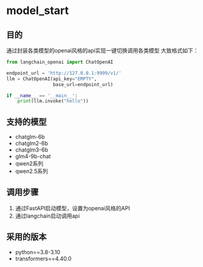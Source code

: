 # model_start

## 目的

通过封装各类模型的openai风格的api实现一键切换调用各类模型
大致格式如下：

```python
from langchain_openai import ChatOpenAI

endpoint_url = 'http://127.0.0.1:9999/v1/'
llm = ChatOpenAI(api_key="EMPTY",
                 base_url=endpoint_url)

if __name__ == '__main__':
    print(llm.invoke("hello"))
```

## 支持的模型

* chatglm-6b
* chatglm2-6b
* chatglm3-6b
* glm4-9b-chat
* qwen2系列
* qwen2.5系列

## 调用步骤

1. 通过FastAPI启动模型，设置为openai风格的API
2. 通过langchain启动调用api


## 采用的版本

* python==3.8-3.10
* transformers==4.40.0


